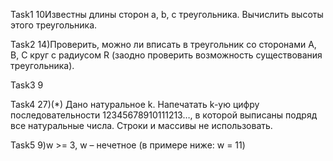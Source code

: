 Task1
10Известны длины сторон a, b, c треугольника.
Вычислить высоты этого треугольника.

Task2
14)Проверить, можно ли вписать в треугольник 
со сторонами A, B, C круг с радиусом R 
(заодно проверить возможность существования 
треугольника).

Task3
9

Task4
27)(*) Дано натуральное k. Напечатать k-ую цифру последовательности 12345678910111213…,
в которой выписаны подряд все натуральные числа.
Строки и массивы не использовать.

Task5
9)w >= 3, w – нечетное (в примере ниже: w = 11)
